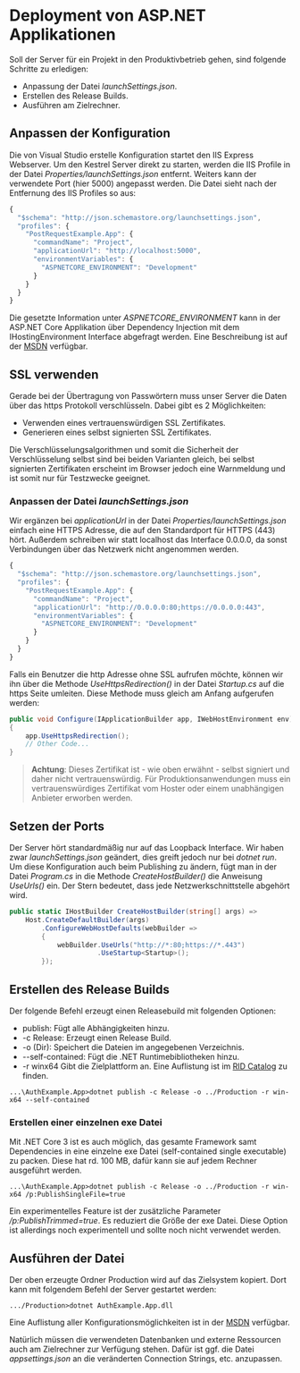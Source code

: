 # Deployment von ASP.NET Applikationen

Soll der Server für ein Projekt in den Produktivbetrieb gehen, sind folgende Schritte zu erledigen:

- Anpassung der Datei *launchSettings.json*.
- Erstellen des Release Builds.
- Ausführen am Zielrechner.

## Anpassen der Konfiguration

Die von Visual Studio erstelle Konfiguration startet den IIS Express Webserver. Um den Kestrel Server
direkt zu starten, werden die IIS Profile in der Datei *Properties/launchSettings.json* entfernt. Weiters
kann der verwendete Port (hier 5000) angepasst werden. Die Datei sieht nach der Entfernung des IIS
Profiles so aus:

```js
{
  "$schema": "http://json.schemastore.org/launchsettings.json",
  "profiles": {
    "PostRequestExample.App": {
      "commandName": "Project",
      "applicationUrl": "http://localhost:5000",
      "environmentVariables": {
        "ASPNETCORE_ENVIRONMENT": "Development"
      }
    }
  }
}
```

Die gesetzte Information unter *ASPNETCORE_ENVIRONMENT* kann in der ASP.NET Core Applikation über
Dependency Injection mit dem IHostingEnvironment Interface abgefragt werden. Eine Beschreibung ist auf der
[MSDN](https://docs.microsoft.com/en-us/aspnet/core/fundamentals/environments?view=aspnetcore-3.0)
verfügbar.

## SSL verwenden

Gerade bei der Übertragung von Passwörtern muss unser Server die Daten über das https Protokoll
verschlüsseln. Dabei gibt es 2 Möglichkeiten:

- Verwenden eines vertrauenswürdigen SSL Zertifikates.
- Generieren eines selbst signierten SSL Zertifikates.

Die Verschlüsselungsalgorithmen und somit die Sicherheit der Verschlüsselung selbst sind bei beiden 
Varianten gleich, bei selbst signierten Zertifikaten erscheint im Browser jedoch eine Warnmeldung und 
ist somit nur für Testzwecke geeignet.

### Anpassen der Datei *launchSettings.json*

Wir ergänzen bei *applicationUrl* in der Datei *Properties/launchSettings.json* einfach eine HTTPS Adresse,
die auf den Standardport für HTTPS (443) hört. Außerdem schreiben wir statt localhost das Interface
0.0.0.0, da sonst Verbindungen über das Netzwerk nicht angenommen werden.

```js
{
  "$schema": "http://json.schemastore.org/launchsettings.json",
  "profiles": {
    "PostRequestExample.App": {
      "commandName": "Project",
      "applicationUrl": "http://0.0.0.0:80;https://0.0.0.0:443",
      "environmentVariables": {
        "ASPNETCORE_ENVIRONMENT": "Development"
      }
    }
  }
}
```

Falls ein Benutzer die http Adresse ohne SSL aufrufen möchte, können wir ihn über die Methode
*UseHttpsRedirection()* in der Datei *Startup.cs* auf die https Seite umleiten. Diese Methode muss
gleich am Anfang aufgerufen werden:

```c#
public void Configure(IApplicationBuilder app, IWebHostEnvironment env)
{
    app.UseHttpsRedirection();
    // Other Code...
}
```

> **Achtung**: Dieses Zertifikat ist - wie oben erwähnt - selbst signiert und daher nicht vertrauenswürdig.
> Für Produktionsanwendungen muss ein vertrauenswürdiges Zertifikat vom Hoster oder einem unabhängigen
> Anbieter erworben werden.

## Setzen der Ports

Der Server hört standardmäßig nur auf das Loopback Interface. Wir haben zwar *launchSettings.json*
geändert, dies greift jedoch nur bei *dotnet run*. Um diese Konfiguration auch beim Publishing
zu ändern, fügt man in der Datei *Program.cs* in die Methode *CreateHostBuilder()* die Anweisung
*UseUrls()* ein. Der Stern bedeutet, dass jede Netzwerkschnittstelle abgehört wird.

```c#
public static IHostBuilder CreateHostBuilder(string[] args) =>
    Host.CreateDefaultBuilder(args)
        .ConfigureWebHostDefaults(webBuilder =>
        {
            webBuilder.UseUrls("http://*:80;https://*.443")
                      .UseStartup<Startup>();
        });
```

## Erstellen des Release Builds

Der folgende Befehl erzeugt einen Releasebuild mit folgenden Optionen:

- publish: Fügt alle Abhängigkeiten hinzu.
- -c Release: Erzeugt einen Release Build.
- -o (Dir): Speichert die Dateien im angegebenen Verzeichnis.
- --self-contained: Fügt die .NET Runtimebibliotheken hinzu.
- -r winx64 Gibt die Zielplattform an. Eine Auflistung ist im [RID Catalog](https://docs.microsoft.com/en-us/dotnet/core/rid-catalog)
  zu finden.

```text
...\AuthExample.App>dotnet publish -c Release -o ../Production -r win-x64 --self-contained
```

### Erstellen einer einzelnen exe Datei

Mit .NET Core 3 ist es auch möglich, das gesamte Framework samt Dependencies in eine einzelne exe
Datei (self-contained single executable) zu packen. Diese hat rd. 100 MB, dafür kann sie auf jedem
Rechner ausgeführt werden.

```text
...\AuthExample.App>dotnet publish -c Release -o ../Production -r win-x64 /p:PublishSingleFile=true
```

Ein experimentelles Feature ist der zusätzliche Parameter */p:PublishTrimmed=true*. Es reduziert die
Größe der exe Datei. Diese Option ist allerdings noch experimentell und sollte noch nicht verwendet
werden.

## Ausführen der Datei

Der oben erzeugte Ordner Production wird auf das Zielsystem kopiert. Dort kann mit folgendem Befehl
der Server gestartet werden:

```text
.../Production>dotnet AuthExample.App.dll
```

Eine Auflistung aller Konfigurationsmöglichkeiten ist in der [MSDN](https://docs.microsoft.com/en-us/aspnet/core/fundamentals/servers/kestrel?view=aspnetcore-3.0) verfügbar.

Natürlich müssen die verwendeten Datenbanken und externe Ressourcen auch am Zielrechner zur Verfügung
stehen. Dafür ist ggf. die Datei *appsettings.json* an die veränderten Connection Strings, etc. anzupassen.
